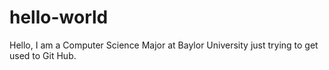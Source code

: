 # hello-world
Hello,
I am a Computer Science Major at Baylor University 
just trying to get used to Git Hub.
